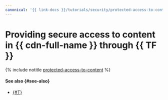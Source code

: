 ```yaml
---
canonical: '{{ link-docs }}/tutorials/security/protected-access-to-content/terraform'
---
```


# Providing secure access to content in {{ cdn-full-name }} through {{ TF }}

{% include notitle [protected-access-to-content](../../../../_tutorials/security/protected-access-to-content-terraform.md) %}

#### See also {#see-also}

* [{#T}](console.md)